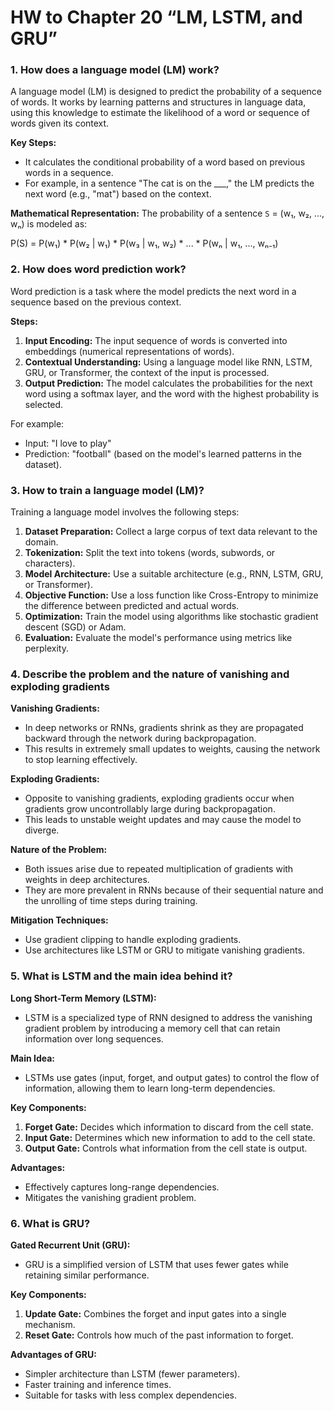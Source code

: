 # HW to Chapter 20 “LM, LSTM, and GRU”

### 1. How does a language model (LM) work?
A language model (LM) is designed to predict the probability of a sequence of words. It works by learning patterns and structures in language data, using this knowledge to estimate the likelihood of a word or sequence of words given its context.

**Key Steps:**
- It calculates the conditional probability of a word based on previous words in a sequence.
- For example, in a sentence "The cat is on the ___," the LM predicts the next word (e.g., "mat") based on the context.

**Mathematical Representation:**
The probability of a sentence `S` = (w₁, w₂, ..., wₙ) is modeled as:

P(S) = P(w₁) * P(w₂ | w₁) * P(w₃ | w₁, w₂) * ... * P(wₙ | w₁, ..., wₙ₋₁)

### 2. How does word prediction work?
Word prediction is a task where the model predicts the next word in a sequence based on the previous context. 

**Steps:**
1. **Input Encoding:** The input sequence of words is converted into embeddings (numerical representations of words).
2. **Contextual Understanding:** Using a language model like RNN, LSTM, GRU, or Transformer, the context of the input is processed.
3. **Output Prediction:** The model calculates the probabilities for the next word using a softmax layer, and the word with the highest probability is selected.

For example:
- Input: "I love to play"
- Prediction: "football" (based on the model's learned patterns in the dataset).

### 3. How to train a language model (LM)?
Training a language model involves the following steps:
1. **Dataset Preparation:** Collect a large corpus of text data relevant to the domain.
2. **Tokenization:** Split the text into tokens (words, subwords, or characters).
3. **Model Architecture:** Use a suitable architecture (e.g., RNN, LSTM, GRU, or Transformer).
4. **Objective Function:** Use a loss function like Cross-Entropy to minimize the difference between predicted and actual words.
5. **Optimization:** Train the model using algorithms like stochastic gradient descent (SGD) or Adam.
6. **Evaluation:** Evaluate the model's performance using metrics like perplexity.

### 4. Describe the problem and the nature of vanishing and exploding gradients
**Vanishing Gradients:**
- In deep networks or RNNs, gradients shrink as they are propagated backward through the network during backpropagation.
- This results in extremely small updates to weights, causing the network to stop learning effectively.

**Exploding Gradients:**
- Opposite to vanishing gradients, exploding gradients occur when gradients grow uncontrollably large during backpropagation.
- This leads to unstable weight updates and may cause the model to diverge.

**Nature of the Problem:**
- Both issues arise due to repeated multiplication of gradients with weights in deep architectures.
- They are more prevalent in RNNs because of their sequential nature and the unrolling of time steps during training.

**Mitigation Techniques:**
- Use gradient clipping to handle exploding gradients.
- Use architectures like LSTM or GRU to mitigate vanishing gradients.

### 5. What is LSTM and the main idea behind it?
**Long Short-Term Memory (LSTM):**
- LSTM is a specialized type of RNN designed to address the vanishing gradient problem by introducing a memory cell that can retain information over long sequences.

**Main Idea:**
- LSTMs use gates (input, forget, and output gates) to control the flow of information, allowing them to learn long-term dependencies.

**Key Components:**
1. **Forget Gate:** Decides which information to discard from the cell state.
2. **Input Gate:** Determines which new information to add to the cell state.
3. **Output Gate:** Controls what information from the cell state is output.

**Advantages:**
- Effectively captures long-range dependencies.
- Mitigates the vanishing gradient problem.

### 6. What is GRU?
**Gated Recurrent Unit (GRU):**
- GRU is a simplified version of LSTM that uses fewer gates while retaining similar performance.

**Key Components:**
1. **Update Gate:** Combines the forget and input gates into a single mechanism.
2. **Reset Gate:** Controls how much of the past information to forget.

**Advantages of GRU:**
- Simpler architecture than LSTM (fewer parameters).
- Faster training and inference times.
- Suitable for tasks with less complex dependencies.
